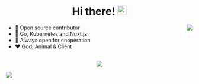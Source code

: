 <div align="center">
   <h1>Hi there! <img src="https://media.giphy.com/media/hvRJCLFzcasrR4ia7z/giphy.gif" width="25px"></h1>
</div>

<img align="right" src="https://github-readme-stats.vercel.app/api?username=Faisal282&count_private=true&show_icons=true&hide_title=true&hide=stars" />

- 👀 Open source contributor
- 👾 Go, Kubernetes and Nuxt.js
- 🤝 Always open for cooperation
- ❤️ God, Animal & Client

<br>

<div align="center">
   <img src="https://github-profile-trophy.vercel.app/?username=Faisal282&theme=flat&no-frame=true&margin-w=30" />
</div>

<!-- It is https://yhype.me/ views count tracker, please remove it or use your own -->
![](![](https://hit.yhype.me/github/profile?user_id=31681362))
